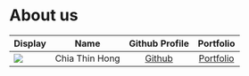 # About us

Display |      Name      | Github Profile | Portfolio 
--------|:--------------:|:--------------:|:---------:
![](https://via.placeholder.com/100.png?text=Photo) | Chia Thin Hong | [Github](https://github.com/wcwy) | [Portfolio](docs/team/chiathinhong.md)

